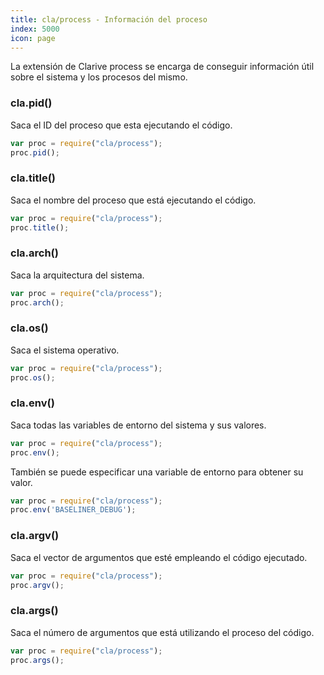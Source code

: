 ```yaml
---
title: cla/process - Información del proceso
index: 5000
icon: page
---
```


La extensión de Clarive process se encarga de conseguir información útil sobre el sistema y los procesos del mismo.


### cla.pid()

Saca el ID del proceso que esta ejecutando el código.

```javascript
var proc = require("cla/process");
proc.pid();
```

### cla.title()

Saca el nombre del proceso que está ejecutando el código.

```javascript
var proc = require("cla/process");
proc.title();
```

### cla.arch()

Saca la arquitectura del sistema.

```javascript
var proc = require("cla/process");
proc.arch();
```

### cla.os()

Saca el sistema operativo.

```javascript
var proc = require("cla/process");
proc.os();
```

### cla.env()

Saca todas las variables de entorno del sistema y sus valores.

```javascript
var proc = require("cla/process");
proc.env();
```

También se puede especificar una variable de entorno para obtener su valor.

```javascript
var proc = require("cla/process");
proc.env('BASELINER_DEBUG');
```


### cla.argv()

Saca el vector de argumentos que esté empleando el código ejecutado.

```javascript
var proc = require("cla/process");
proc.argv();
```

### cla.args()

Saca el número de argumentos que está utilizando el proceso del código.

```javascript
var proc = require("cla/process");
proc.args();
```

